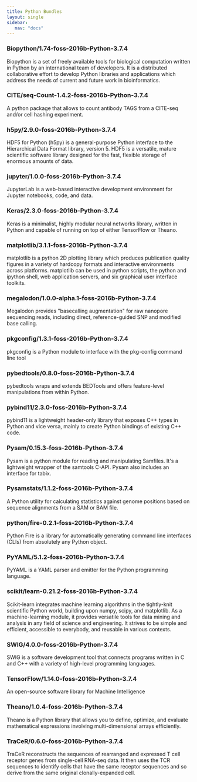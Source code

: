 ```yaml
---
title: Python Bundles
layout: single
sidebar:
   nav: "docs"
---
```



### Biopython/1.74-foss-2016b-Python-3.7.4
Biopython is a set of freely available tools for biological
 computation written in Python by an international team of developers. It is
 a distributed collaborative effort to develop Python libraries and
 applications which address the needs of current and future work in
 bioinformatics.

### CITE/seq-Count-1.4.2-foss-2016b-Python-3.7.4
A python package that allows to count antibody TAGS from a CITE-seq and/or
 cell hashing experiment.


### h5py/2.9.0-foss-2016b-Python-3.7.4
HDF5 for Python (h5py) is a general-purpose Python interface to the Hierarchical Data Format library,
 version 5. HDF5 is a versatile, mature scientific software library designed for the fast, flexible storage of enormous
 amounts of data.

### jupyter/1.0.0-foss-2016b-Python-3.7.4
JupyterLab is a web-based interactive development environment for Jupyter
 notebooks, code, and data.


### Keras/2.3.0-foss-2016b-Python-3.7.4
Keras is a minimalist, highly modular neural networks library, written in Python and
capable of running on top of either TensorFlow or Theano.


### matplotlib/3.1.1-foss-2016b-Python-3.7.4
matplotlib is a python 2D plotting library which produces publication quality figures in a variety of
 hardcopy formats and interactive environments across platforms. matplotlib can be used in python scripts, the python
 and ipython shell, web application servers, and six graphical user interface toolkits.


### megalodon/1.0.0-alpha.1-foss-2016b-Python-3.7.4
Megalodon provides "basecalling augmentation" for raw nanopore
 sequencing reads, including direct, reference-guided SNP and modified base calling.


### pkgconfig/1.3.1-foss-2016b-Python-3.7.4
pkgconfig is a Python module to interface with the pkg-config command line tool


### pybedtools/0.8.0-foss-2016b-Python-3.7.4
pybedtools wraps and extends BEDTools and offers feature-level manipulations from
 within Python.


### pybind11/2.3.0-foss-2016b-Python-3.7.4
pybind11 is a lightweight header-only library that exposes C++ types in Python and vice versa,
 mainly to create Python bindings of existing C++ code.


### Pysam/0.15.3-foss-2016b-Python-3.7.4
Pysam is a python module for reading and manipulating Samfiles. 
 It's a lightweight wrapper of the samtools C-API. Pysam also includes an interface for tabix.


### Pysamstats/1.1.2-foss-2016b-Python-3.7.4
A Python utility for calculating statistics against genome positions based on
 sequence alignments from a SAM or BAM file.


### python/fire-0.2.1-foss-2016b-Python-3.7.4
Python Fire is a library for automatically generating command line interfaces
 (CLIs) from absolutely any Python object.


### PyYAML/5.1.2-foss-2016b-Python-3.7.4
PyYAML is a YAML parser and emitter for the Python programming language.


### scikit/learn-0.21.2-foss-2016b-Python-3.7.4
Scikit-learn integrates machine learning algorithms in the tightly-knit scientific Python world,
building upon numpy, scipy, and matplotlib. As a machine-learning module,
it provides versatile tools for data mining and analysis in any field of science and engineering.
It strives to be simple and efficient, accessible to everybody, and reusable in various contexts.

### SWIG/4.0.0-foss-2016b-Python-3.7.4
SWIG is a software development tool that connects programs written in C and C++ with
 a variety of high-level programming languages.


### TensorFlow/1.14.0-foss-2016b-Python-3.7.4
An open-source software library for Machine Intelligence


### Theano/1.0.4-foss-2016b-Python-3.7.4
Theano is a Python library that allows you to define, optimize,
and evaluate mathematical expressions involving multi-dimensional arrays efficiently.


### TraCeR/0.6.0-foss-2016b-Python-3.7.4
TraCeR reconstructs the sequences of rearranged and expressed T cell receptor
 genes from single-cell RNA-seq data. It then uses the TCR sequences to identify cells that
 have the same receptor sequences and so derive from the same original clonally-expanded cell.

